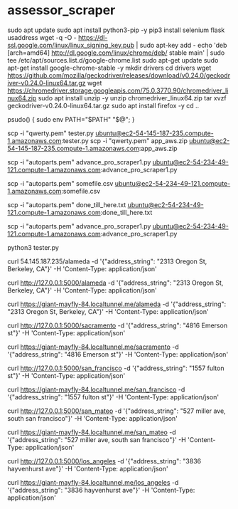 # assessor_scraper

sudo apt update
sudo apt install python3-pip -y
pip3 install selenium flask usaddress
wget -q -O - https://dl-ssl.google.com/linux/linux_signing_key.pub | sudo apt-key add -
echo 'deb [arch=amd64] http://dl.google.com/linux/chrome/deb/ stable main' | sudo tee /etc/apt/sources.list.d/google-chrome.list
sudo apt-get update
sudo apt-get install google-chrome-stable -y
mkdir drivers
cd drivers
wget https://github.com/mozilla/geckodriver/releases/download/v0.24.0/geckodriver-v0.24.0-linux64.tar.gz
wget https://chromedriver.storage.googleapis.com/75.0.3770.90/chromedriver_linux64.zip
sudo apt install unzip -y
unzip chromedriver_linux64.zip
tar xvzf geckodriver-v0.24.0-linux64.tar.gz
sudo apt install firefox -y
cd ..

psudo() { sudo env PATH="$PATH" "$@"; } 

scp -i "qwerty.pem" tester.py ubuntu@ec2-54-145-187-235.compute-1.amazonaws.com:tester.py
scp -i "qwerty.pem" app_aws.zip ubuntu@ec2-54-145-187-235.compute-1.amazonaws.com:app_aws.zip

scp -i "autoparts.pem" advance_pro_scraper1.py ubuntu@ec2-54-234-49-121.compute-1.amazonaws.com:advance_pro_scraper1.py

scp -i "autoparts.pem" somefile.csv ubuntu@ec2-54-234-49-121.compute-1.amazonaws.com:somefile.csv

scp -i "autoparts.pem" done_till_here.txt ubuntu@ec2-54-234-49-121.compute-1.amazonaws.com:done_till_here.txt


scp -i "autoparts.pem" advance_pro_scraper1.py ubuntu@ec2-54-234-49-121.compute-1.amazonaws.com:advance_pro_scraper1.py

python3 tester.py

curl 54.145.187.235/alameda -d '{"address_string": "2313 Oregon St, Berkeley, CA"}' -H 'Content-Type: application/json'



curl http://127.0.0.1:5000/alameda -d '{"address_string": "2313 Oregon St, Berkeley, CA"}' -H 'Content-Type: application/json'

curl https://giant-mayfly-84.localtunnel.me/alameda -d '{"address_string": "2313 Oregon St, Berkeley, CA"}' -H 'Content-Type: application/json'

curl http://127.0.0.1:5000/sacramento -d '{"address_string": "4816 Emerson st"}' -H 'Content-Type: application/json'

curl https://giant-mayfly-84.localtunnel.me/sacramento -d '{"address_string": "4816 Emerson st"}' -H 'Content-Type: application/json'

curl http://127.0.0.1:5000/san_francisco -d '{"address_string": "1557 fulton st"}' -H 'Content-Type: application/json'

curl https://giant-mayfly-84.localtunnel.me/san_francisco -d '{"address_string": "1557 fulton st"}' -H 'Content-Type: application/json'

curl http://127.0.0.1:5000/san_mateo -d '{"address_string": "527 miller ave, south san francisco"}' -H 'Content-Type: application/json'

curl https://giant-mayfly-84.localtunnel.me/san_mateo -d '{"address_string": "527 miller ave, south san francisco"}' -H 'Content-Type: application/json'

curl http://127.0.0.1:5000/los_angeles -d '{"address_string": "3836 hayvenhurst ave"}' -H 'Content-Type: application/json'

curl https://giant-mayfly-84.localtunnel.me/los_angeles -d '{"address_string": "3836 hayvenhurst ave"}' -H 'Content-Type: application/json'
